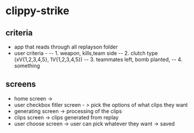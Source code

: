 # clippy-strike




## criteria
- app that reads through all replayson folder
- user criteria - 
-- 1. weapon, kills,team side
-- 2. clutch type (xV{1,2,3,4,5}, 1V{1,2,3,4,5})
-- 3. teammates left, bomb planted, 
-- 4. something

## screens 
- home screen ->  
- user checkbox fitler screen - > pick the options of what clips they want
- generating screen  -> processing of the clips 
- clips screen -> clips generated from replay
- user choose screen -> user can pick whatever they want
-> saved 





